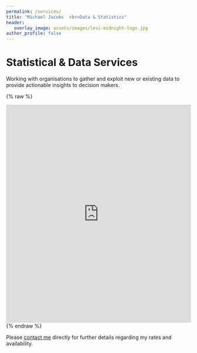 ```yaml
---
permalink: /services/
title: "Michael Jacobs  <br>Data & Statistics"
header: 
   overlay_image: assets/images/levi-midnight-logo.jpg
author_profile: false
---
```

# Statistical & Data Services

Working with organisations to gather and exploit new or existing data to provide actionable insights to decision makers. 


{% raw %}
<iframe title="Statistical &amp;amp; Data Services" aria-label="chart" id="datawrapper-chart-lNgAd" src="https://datawrapper.dwcdn.net/lNgAd/3/" scrolling="no" frameborder="0" style="width: 0; min-width: 100% !important; border: none;" height="593"></iframe><script type="text/javascript">!function(){"use strict";window.addEventListener("message",(function(a){if(void 0!==a.data["datawrapper-height"])for(var e in a.data["datawrapper-height"]){var t=document.getElementById("datawrapper-chart-"+e)||document.querySelector("iframe[src*='"+e+"']");t&&(t.style.height=a.data["datawrapper-height"][e]+"px")}}))}();
</script>
{% endraw %}
  
Please [contact me](mailto:mjacobsdata@gmail.com) directly for further details regarding my rates and availability. 
